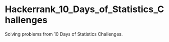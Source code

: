 # Hackerrank_10_Days_of_Statistics_Challenges
Solving problems from 10 Days of Statistics Challenges.